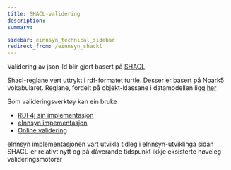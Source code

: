 ```yaml
---
title: SHACL-validering
description:
summary:

sidebar: einnsyn_technical_sidebar
redirect_from: /einnsyn_shackl
---
```


Validering av json-ld blir gjort basert på [SHACL](https://www.w3.org/TR/shacl/)

Shacl-reglane vert uttrykt i rdf-formatet turtle. Desser er basert på Noark5 vokabularet.
Reglane, fordelt på objekt-klassane i datamodellen ligg [her](https://github.com/difi/einnsyn-klient/tree/master/datamodell/shape-constraints)

Som valideringsverktøy kan ein bruke
* [RDF4j sin implementasjon](https://rdf4j.org/documentation/programming/shacl/)
* [eInnsyn impementasjon](https://github.com/difi/einnsyn-klient/tree/master/datamodell/shacl-engine)
* [Online validering](https://shacl.org/playground/)

eInnsyn implementasjonen vart utvikla tidleg i eInnsyn-utviklinga sidan SHACL-er relativt nytt og på dåverande tidspunkt ikkje eksisterte høveleg valideringsmotorar
